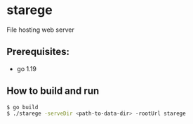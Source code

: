 # starege

File hosting web server

## Prerequisites:

- go 1.19

## How to build and run

```bash
$ go build
$ ./starege -serveDir <path-to-data-dir> -rootUrl starege
```
